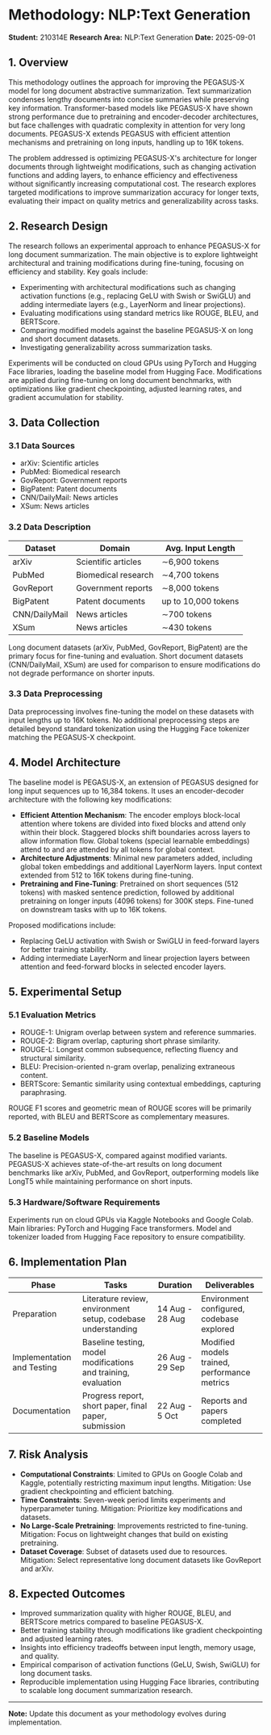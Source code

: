 # Methodology: NLP:Text Generation

**Student:** 210314E
**Research Area:** NLP:Text Generation
**Date:** 2025-09-01

## 1. Overview

This methodology outlines the approach for improving the PEGASUS-X model for long document abstractive summarization. Text summarization condenses lengthy documents into concise summaries while preserving key information. Transformer-based models like PEGASUS-X have shown strong performance due to pretraining and encoder-decoder architectures, but face challenges with quadratic complexity in attention for very long documents. PEGASUS-X extends PEGASUS with efficient attention mechanisms and pretraining on long inputs, handling up to 16K tokens.

The problem addressed is optimizing PEGASUS-X's architecture for longer documents through lightweight modifications, such as changing activation functions and adding layers, to enhance efficiency and effectiveness without significantly increasing computational cost. The research explores targeted modifications to improve summarization accuracy for longer texts, evaluating their impact on quality metrics and generalizability across tasks.

## 2. Research Design

The research follows an experimental approach to enhance PEGASUS-X for long document summarization. The main objective is to explore lightweight architectural and training modifications during fine-tuning, focusing on efficiency and stability. Key goals include:

- Experimenting with architectural modifications such as changing activation functions (e.g., replacing GeLU with Swish or SwiGLU) and adding intermediate layers (e.g., LayerNorm and linear projections).
- Evaluating modifications using standard metrics like ROUGE, BLEU, and BERTScore.
- Comparing modified models against the baseline PEGASUS-X on long and short document datasets.
- Investigating generalizability across summarization tasks.

Experiments will be conducted on cloud GPUs using PyTorch and Hugging Face libraries, loading the baseline model from Hugging Face. Modifications are applied during fine-tuning on long document benchmarks, with optimizations like gradient checkpointing, adjusted learning rates, and gradient accumulation for stability.

## 3. Data Collection

### 3.1 Data Sources
- arXiv: Scientific articles
- PubMed: Biomedical research
- GovReport: Government reports
- BigPatent: Patent documents
- CNN/DailyMail: News articles
- XSum: News articles

### 3.2 Data Description
| Dataset       | Domain              | Avg. Input Length |
|---------------|---------------------|-------------------|
| arXiv         | Scientific articles | ∼6,900 tokens    |
| PubMed        | Biomedical research | ∼4,700 tokens    |
| GovReport     | Government reports  | ∼8,000 tokens    |
| BigPatent     | Patent documents    | up to 10,000 tokens |
| CNN/DailyMail | News articles       | ∼700 tokens      |
| XSum          | News articles       | ∼430 tokens      |

Long document datasets (arXiv, PubMed, GovReport, BigPatent) are the primary focus for fine-tuning and evaluation. Short document datasets (CNN/DailyMail, XSum) are used for comparison to ensure modifications do not degrade performance on shorter inputs.

### 3.3 Data Preprocessing
Data preprocessing involves fine-tuning the model on these datasets with input lengths up to 16K tokens. No additional preprocessing steps are detailed beyond standard tokenization using the Hugging Face tokenizer matching the PEGASUS-X checkpoint.

## 4. Model Architecture

The baseline model is PEGASUS-X, an extension of PEGASUS designed for long input sequences up to 16,384 tokens. It uses an encoder-decoder architecture with the following key modifications:

- **Efficient Attention Mechanism**: The encoder employs block-local attention where tokens are divided into fixed blocks and attend only within their block. Staggered blocks shift boundaries across layers to allow information flow. Global tokens (special learnable embeddings) attend to and are attended by all tokens for global context.
- **Architecture Adjustments**: Minimal new parameters added, including global token embeddings and additional LayerNorm layers. Input context extended from 512 to 16K tokens during fine-tuning.
- **Pretraining and Fine-Tuning**: Pretrained on short sequences (512 tokens) with masked sentence prediction, followed by additional pretraining on longer inputs (4096 tokens) for 300K steps. Fine-tuned on downstream tasks with up to 16K tokens.

Proposed modifications include:
- Replacing GeLU activation with Swish or SwiGLU in feed-forward layers for better training stability.
- Adding intermediate LayerNorm and linear projection layers between attention and feed-forward blocks in selected encoder layers.

## 5. Experimental Setup

### 5.1 Evaluation Metrics
- ROUGE-1: Unigram overlap between system and reference summaries.
- ROUGE-2: Bigram overlap, capturing short phrase similarity.
- ROUGE-L: Longest common subsequence, reflecting fluency and structural similarity.
- BLEU: Precision-oriented n-gram overlap, penalizing extraneous content.
- BERTScore: Semantic similarity using contextual embeddings, capturing paraphrasing.

ROUGE F1 scores and geometric mean of ROUGE scores will be primarily reported, with BLEU and BERTScore as complementary measures.

### 5.2 Baseline Models
The baseline is PEGASUS-X, compared against modified variants. PEGASUS-X achieves state-of-the-art results on long document benchmarks like arXiv, PubMed, and GovReport, outperforming models like LongT5 while maintaining performance on short inputs.

### 5.3 Hardware/Software Requirements
Experiments run on cloud GPUs via Kaggle Notebooks and Google Colab. Main libraries: PyTorch and Hugging Face transformers. Model and tokenizer loaded from Hugging Face repository to ensure compatibility.

## 6. Implementation Plan

| Phase | Tasks | Duration | Deliverables |
|-------|-------|----------|--------------|
| Preparation | Literature review, environment setup, codebase understanding | 14 Aug - 28 Aug | Environment configured, codebase explored |
| Implementation and Testing | Baseline testing, model modifications and training, evaluation | 26 Aug - 29 Sep | Modified models trained, performance metrics |
| Documentation | Progress report, short paper, final paper, submission | 22 Aug - 5 Oct | Reports and papers completed |

## 7. Risk Analysis

- **Computational Constraints**: Limited to GPUs on Google Colab and Kaggle, potentially restricting maximum input lengths. Mitigation: Use gradient checkpointing and efficient batching.
- **Time Constraints**: Seven-week period limits experiments and hyperparameter tuning. Mitigation: Prioritize key modifications and datasets.
- **No Large-Scale Pretraining**: Improvements restricted to fine-tuning. Mitigation: Focus on lightweight changes that build on existing pretraining.
- **Dataset Coverage**: Subset of datasets used due to resources. Mitigation: Select representative long document datasets like GovReport and arXiv.

## 8. Expected Outcomes

- Improved summarization quality with higher ROUGE, BLEU, and BERTScore metrics compared to baseline PEGASUS-X.
- Better training stability through modifications like gradient checkpointing and adjusted learning rates.
- Insights into efficiency tradeoffs between input length, memory usage, and quality.
- Empirical comparison of activation functions (GeLU, Swish, SwiGLU) for long document tasks.
- Reproducible implementation using Hugging Face libraries, contributing to scalable long document summarization research.

---

**Note:** Update this document as your methodology evolves during implementation.